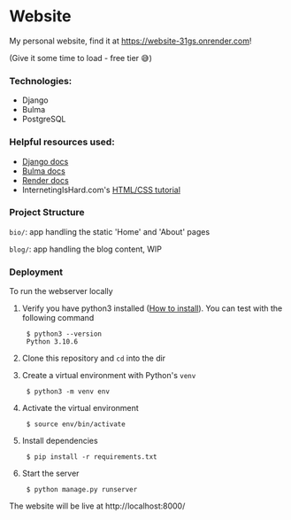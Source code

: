 # Website
My personal website, find it at https://website-31gs.onrender.com!

(Give it some time to load - free tier 😅)

### Technologies:
- Django
- Bulma
- PostgreSQL

### Helpful resources used:
- [Django docs](https://docs.djangoproject.com)
- [Bulma docs](https://bulma.io/documentation/)
- [Render docs](https://render.com/docs)
- InternetingIsHard.com's [HTML/CSS tutorial](https://www.internetingishard.com/html-and-css/)

### Project Structure
`bio/`: app handling the static 'Home' and 'About' pages

`blog/`: app handling the blog content, WIP

### Deployment
To run the webserver locally
1. Verify you have python3 installed ([How to install](https://realpython.com/installing-python/)). You can test with the following command

        $ python3 --version
        Python 3.10.6

2. Clone this repository and `cd` into the dir
3. Create a virtual environment with Python's `venv`

        $ python3 -m venv env

4. Activate the virtual environment

        $ source env/bin/activate

5. Install dependencies

        $ pip install -r requirements.txt

6. Start the server

        $ python manage.py runserver

The website will be live at http://localhost:8000/
